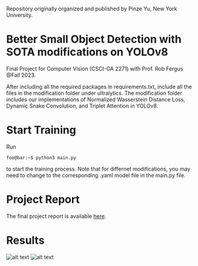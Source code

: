 Repository originally organized and published by Pinze Yu, New York University.
# Better Small Object Detection with SOTA modifications on YOLOv8
Final Project for Computer Vision (CSCI-GA 2271) with Prof. Rob Fergus @Fall 2023. 



After including all the required packages in requirements.txt, include all the files in the modification folder under ultralytics. The modification folder includes our implementations of Normalized Wasserstein Distance Loss, Dynamic Snake Convolution, and Triplet Attention in YOLOv8. 

# Start Training
Run
```console
foo@bar:~$ python3 main.py
```
to start the training process. Note that for differnet modifications, you may need to change to the corresponding .yaml model file in the main.py file.

# Project Report
The final project report is available [here](./CV_Project_Report_YOLOv8_Improvements_Yu_and_Wu.pdf).

# Results
![alt text](https://github.com/Pinze-Yu/CV_Final_Project/blob/main/PR_curve_results.png?raw=True)
![alt text](https://github.com/Pinze-Yu/CV_Final_Project/blob/main/results_table.png?raw=True)
